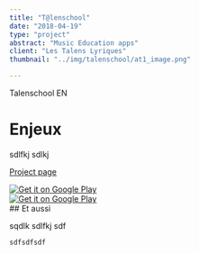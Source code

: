 ```yaml
---
title: "T@lenschool"
date: "2018-04-19"
type: "project"
abstract: "Music Education apps"
client: "Les Talens Lyriques"
thumbnail: "../img/talenschool/at1_image.png"

---
```

Talenschool EN

# Enjeux 
sdlfkj sdlkj 


[Project page](https://www.lestalenslyriques.com/en/tlenschool-apps/)

<div class="storeBadge">
<a href='https://play.google.com/store/apps/details?id=com.lestalenslyriques.jouerensemble&pcampaignid=MKT-Other-global-all-co-prtnr-py-PartBadge-Mar2515-1'><img alt='Get it on Google Play' src='https://play.google.com/intl/en_us/badges/images/generic/en_badge_web_generic.png'/></a>
</div>


<div class="storeBadge">
<a href='https://play.google.com/store/apps/details?id=com.onoffon.talenschool.atelier2&pcampaignid=MKT-Other-global-all-co-prtnr-py-PartBadge-Mar2515-1'><img alt='Get it on Google Play' src='https://play.google.com/intl/en_us/badges/images/generic/en_badge_web_generic.png'/></a>
</div>
## Et aussi

sqdlk sdlfkj sdf

```
sdfsdfsdf
```
